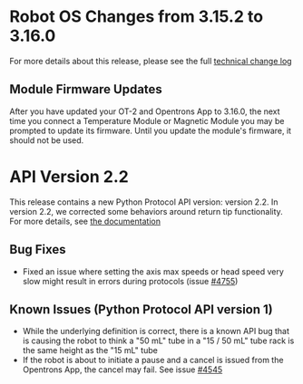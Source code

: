 # Robot OS Changes from 3.15.2 to 3.16.0

For more details about this release, please see the full [technical change log][changelog]

[changelog]: https://github.com/Opentrons/opentrons/blob/edge/CHANGELOG.md

## Module Firmware Updates

After you have updated your OT-2 and Opentrons App to 3.16.0, the next time you
connect a Temperature Module or Magnetic Module you may be prompted to update
its firmware. Until you update the module's firmware, it should not be used.

# API Version 2.2

This release contains a new Python Protocol API version: version 2.2. In version
2.2, we corrected some behaviors around return tip functionality. For more
details, see [the documentation](https://docs.opentrons.com/v2/versioning.html#api-and-ot-2-software-versions)

## Bug Fixes

- Fixed an issue where setting the axis max speeds or head speed very slow might
  result in errors during protocols (issue [#4755](https://github.com/opentrons/opentrons/issues/4755))


## Known Issues (Python Protocol API version 1)

- While the underlying definition is correct, there is a known API bug that is causing the robot to think a "50 mL" tube in a "15 / 50 mL" tube rack is the same height as the "15 mL" tube
- If the robot is about to initiate a pause and a cancel is issued from the Opentrons App, the cancel may fail. See issue [#4545](https://github.com/Opentrons/opentrons/issues/4545)

